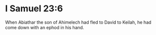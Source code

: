 # I Samuel 23:6

When Abiathar the son of Ahimelech had fled to David to Keilah, he had come down with an ephod in his hand.
